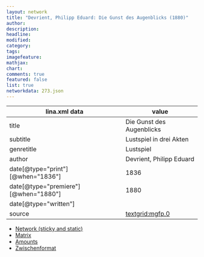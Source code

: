 ```yaml
---
layout: network
title: "Devrient, Philipp Eduard: Die Gunst des Augenblicks (1880)"
author:
description:
headline:
modified:
category:
tags:
imagefeature: 
mathjax: 
chart: 
comments: true
featured: false
list: true
networkdata: 273.json
---
```

lina.xml data  | value
------------- | -------------
title|Die Gunst des Augenblicks
subtitle|Lustspiel in drei Akten
genretitle|Lustspiel
author|Devrient, Philipp Eduard
date[@type="print"][@when="1836"]|1836
date[@type="premiere"][@when="1880"]|1880
date[@type="written"]|
source|[textgrid:mgfp.0](https://textgridlab.org/1.0/tgcrud-public/rest/textgrid:mgfp.0/data)



* [Network (sticky and static)](/network273)
* [Matrix](/matrix273)
* [Amounts](/amount273)
* [Zwischenformat](/lina273 )
